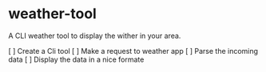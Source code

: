 # weather-tool
A CLI weather tool to display the wither in your area.

[ ] Create a Cli tool
[ ] Make a request to weather app
[ ] Parse the incoming data
[ ] Display the data in a nice formate
